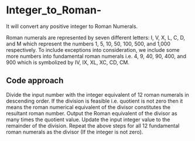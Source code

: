 # Integer_to_Roman-
It will convert any positive integer to Roman Numerals. 

Roman numerals are represented by seven different letters: I, V, X, L, C, D, and M which represent the numbers 1, 5, 10, 50, 100, 500, and 1,000 respectively. To include exceptions into consideration, we include some more numbers into fundamental roman numerals i.e. 4, 9, 40, 90, 400, and 900 which is symbolized by IV, IX, XL, XC, CD, CM. 

## Code approach
Divide the input number with the integer equivalent of 12 roman numerals in descending order.
If the division is feasible i.e. quotient is not zero then it means the roman numerical equivalent of the divisor constitutes the resultant roman number.
Output the Roman equivalent of the divisor as many times the quotient value.
Update the input integer value to the remainder of the division.
Repeat the above steps for all 12 fundamental roman numerals as the divisor (If the integer is not zero).
